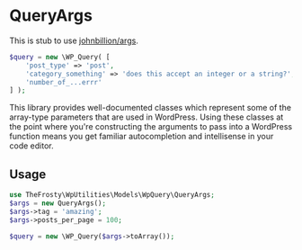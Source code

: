 # QueryArgs

This is stub to use [johnbillion/args](https://github.com/johnbillion/args).

```php
$query = new \WP_Query( [
	'post_type' => 'post',
	'category_something' => 'does this accept an integer or a string?',
	'number_of_...errr'
] );
```

This library provides well-documented classes which represent some of the array-type parameters that are used in
WordPress. Using these classes at the point where you're constructing the arguments to pass into a WordPress 
function means you get familiar autocompletion and intellisense in your code editor.

## Usage

```php
use TheFrosty\WpUtilities\Models\WpQuery\QueryArgs;
$args = new QueryArgs();
$args->tag = 'amazing';
$args->posts_per_page = 100;

$query = new \WP_Query($args->toArray());
```
